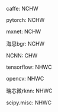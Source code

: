 caffe: NCHW

pytorch: NCHW

mxnet: NCHW

海思bgr: NCHW

NCNN: CHW

 

tensorflow: NHWC

opencv: NHWC

瑞芯微rknn: NHWC

scipy.misc: NHWC